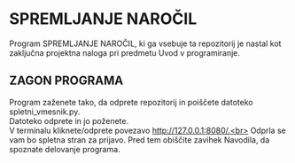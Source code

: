 # SPREMLJANJE NAROČIL

Program SPREMLJANJE NAROČIL, ki ga vsebuje ta repozitorij je nastal kot zaključna projektna naloga pri predmetu Uvod v programiranje.

## ZAGON PROGRAMA

Program zaženete tako, da odprete repozitorij in poiščete datoteko spletni_vmesnik.py.<br>
Datoteko odprete in jo poženete.<br>
V terminalu kliknete/odprete povezavo http://127.0.0.1:8080/.<br>
Odprla se vam bo spletna stran za prijavo. Pred tem obiščite zavihek Navodila, da spoznate delovanje programa.<br>

